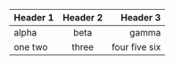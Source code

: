 Header 1 | Header 2 | Header 3
:--------|:--------:|--------:
alpha | beta | gamma
one two | three | four five six

